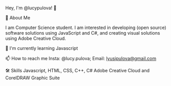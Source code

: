 Hey, I'm @lucypulova! 👋

🚀 About Me

I am Computer Science student. I am interested in developing (open source) software solutions using JavaScript and C#, and creating visual solutions using Adobe Creative Cloud.

🧠 I'm currently learning Javascript

📫 How to reach me 
Insta: @lucy.pulova;
Email: lyusipulova@gmail.com

🛠 Skills
Javascript, HTML, CSS, C++, C#
Adobe Creative Cloud and CorelDRAW Graphic Suite
